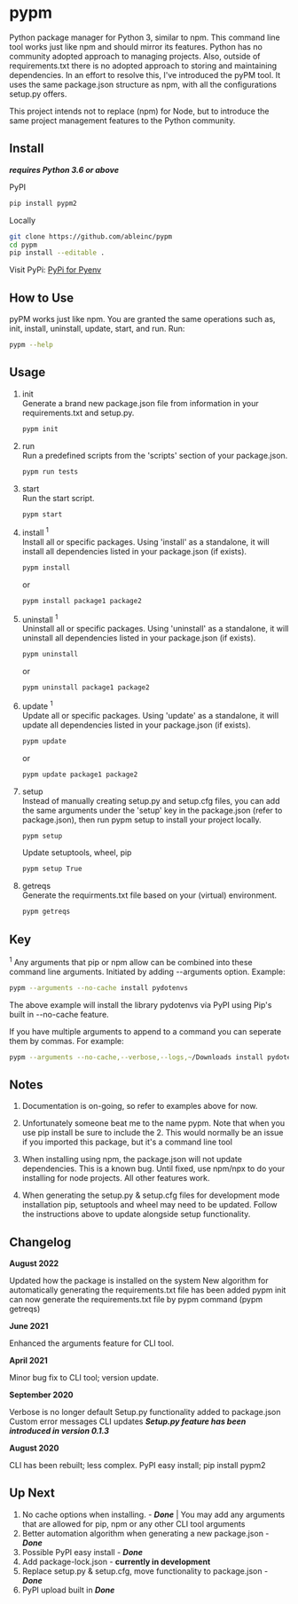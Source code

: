 # pypm

Python package manager for Python 3, similar to npm. This command line tool works just like npm and should mirror its features. Python has no community adopted approach to managing projects. Also, outside of requirements.txt there is no adopted approach to storing and maintaining dependencies. In an effort to resolve this, I've introduced the pyPM tool. It uses the same package.json structure as npm, with all the configurations setup.py offers.

This project intends not to replace (npm) for Node, but to introduce the same project management features to the Python community.

## Install

***requires Python 3.6 or above***

PyPI

```bash
pip install pypm2
```

Locally

```bash
git clone https://github.com/ableinc/pypm
cd pypm
pip install --editable .
```

Visit PyPi:
[PyPi for Pyenv](https://pypi.org/project/pypm2/)

## How to Use

pyPM works just like npm. You are granted the same operations such as, init, install, uninstall, update, start, and run.
Run:

```bash
pypm --help
```

## Usage

1. init<br />
    Generate a brand new package.json file from information in your requirements.txt and setup.py.

    ```bash
    pypm init
    ```

2. run<br />
    Run a predefined scripts from the 'scripts' section of your package.json.

    ```bash
    pypm run tests
    ```

3. start<br />
    Run the start script.

    ```bash
    pypm start
    ```

4. install <sup>1</sup><br />
    Install all or specific packages. Using 'install' as a standalone, it will install all dependencies listed in your package.json (if exists).

    ```bash
    pypm install
    ```

    or

    ```bash
    pypm install package1 package2
    ```

5. uninstall <sup>1</sup><br />
    Uninstall all or specific packages. Using 'uninstall' as a standalone, it will uninstall all dependencies listed in your package.json (if exists).

    ```bash
    pypm uninstall
    ```

    or

    ```bash
    pypm uninstall package1 package2
    ```

6. update <sup>1</sup><br />
    Update all or specific packages. Using 'update' as a standalone, it will update all dependencies listed in your package.json (if exists).

    ```bash
    pypm update
    ```

    or

    ```bash
    pypm update package1 package2
    ```

7. setup<br />
    Instead of manually creating setup.py and setup.cfg files, you can add the same arguments under the 'setup' key in the package.json (refer to package.json), then run pypm setup to install your project locally.

    ```bash
    pypm setup
    ```

    Update setuptools, wheel, pip

    ```bash
    pypm setup True
    ```

8. getreqs<br />
    Generate the requirments.txt file based on your (virtual) environment.

    ```bash
    pypm getreqs
    ```

## Key

<sup>1</sup> Any arguments that pip or npm allow can be combined into these command line arguments. Initiated by adding --arguments option. Example:

```bash
pypm --arguments --no-cache install pydotenvs
```

The above example will install the library pydotenvs via PyPI using Pip's built in --no-cache feature.

If you have multiple arguments to append to a command you can seperate them by commas. For example:

```bash
pypm --arguments --no-cache,--verbose,--logs,~/Downloads install pydotenvs
```

## Notes

1. Documentation is on-going, so refer to examples above for now.

2. Unfortunately someone beat me to the name pypm. Note that when you use pip install be sure to include the 2. This would normally be an issue if you imported this package, but it's a command line tool

3. When installing using npm, the package.json will not update dependencies. This is a known bug. Until fixed, use npm/npx to do your installing for node projects. All other features work.

4. When generating the setup.py & setup.cfg files for development mode installation pip, setuptools and wheel may need to be updated. Follow the instructions above to update alongside setup functionality.

## Changelog

**August 2022**

Updated how the package is installed on the system
New algorithm for automatically generating the requirements.txt file has been added
pypm init can now generate the requirements.txt file by pypm command (pypm getreqs)

**June 2021**

Enhanced the arguments feature for CLI tool.

**April 2021**

Minor bug fix to CLI tool; version update.

**September 2020**

Verbose is no longer default
Setup.py functionality added to package.json
Custom error messages
CLI updates
***Setup.py feature  has been introduced in version 0.1.3***

**August 2020**

CLI has been rebuilt; less complex.
PyPI easy install;  pip install pypm2

## Up Next

1. No cache options when installing. - ***Done*** | You may add any arguments that are allowed for pip, npm or any other CLI tool arguments
2. Better automation algorithm when generating a new package.json - ***Done***
3. Possible PyPI easy install - ***Done***
4. Add package-lock.json - **currently in development**
5. Replace setup.py & setup.cfg, move functionality to package.json - ***Done***
6. PyPI upload built in ***Done***
